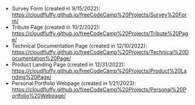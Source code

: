 - Survey Form (created in 9/15/2022): https://cloudfluffy.github.io/freeCodeCamp%20Projects/Survey%20Form/
- Tribute Page (created in 10/2/2022): https://cloudfluffy.github.io/freeCodeCamp%20Projects/Tribute%20Page/
- Technical Documentation Page (created in 12/10/2022): https://cloudfluffy.github.io/freeCodeCamp%20Projects/Technical%20Documentation%20Page/
- Product Landing Page (created in 12/31/2022): https://cloudfluffy.github.io/freeCodeCamp%20Projects/Product%20Landing%20Page/
- Personal Portfolio Webpage (created in 1/21/2023): https://cloudfluffy.github.io/freeCodeCamp%20Projects/Personal%20Portfolio%20Webpage/
